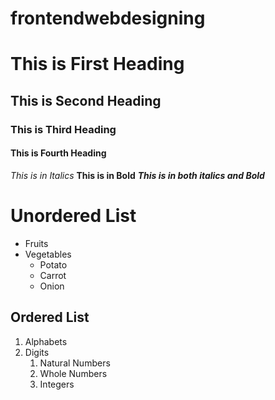 # frontendwebdesigning
# This is First Heading
## This is Second Heading
### This is Third Heading
#### This is Fourth Heading

*This is in Italics*
**This is in Bold**
***This is in both italics and Bold***

# Unordered List
* Fruits
* Vegetables
  * Potato
  * Carrot
  * Onion
  
## Ordered List
1. Alphabets
2. Digits
   1. Natural Numbers
   2. Whole Numbers
   3. Integers
  
  
  
  
  
